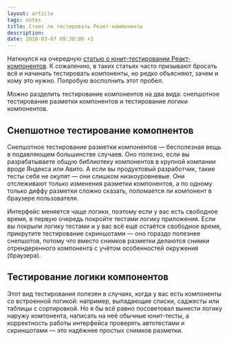 ```yaml
---
layout: article
tags: notes
title: Стоит ли тестировать Реакт-компоненты
description:
date: 2018-03-07 09:30:00 +3
---
```

Наткнулся на очередную [статью о юнит-тестировании Реакт-компонентов](https://medium.com/devschacht/berry-de-witte-unit-testing-your-react-application-with-jest-and-enzyme-6ef3658fdc93). К сожалению, в таких статьях часто призывают бросать всё и начинать тестировать компоненты, но редко объясняют, зачем и кому это нужно. Попробую восполнить этот пробел.

Можно разделить тестирование компонентов на два вида: снепшотное тестирование разметки компонентов и тестирование логики компонентов.

## Снепшотное тестирование комопнентов

Снепшотное тестирование разметки компонентов — бесполезная вещь в подавляющем большинстве случаев. Оно полезно, если вы разрабатываете общую библиотеку компонентов в крупной компании вроде Яндекса или Авито. А если вы продуктовый разработчик, такие тесты себя не окупят — они слишком низкоуровневые. Они отслеживают только изменения разметки компонентов, а по одному только диффу разметки сложно сказать, поломается ли компонент в браузере пользователя.

Интерфейс меняется чаще логики, поэтому если у вас есть свободное время, в первую очередь покройте тестами логику приложения. Если вы покрыли логику тестами и у вас всё ещё остаётся свободное время, прикрутите тестирование скриншотами — оно гораздо полезнее снепшотов, потому что вместо снимков разметки делаются снимки отрендеренного компонента с учётом особенностей окружения (браузера).

## Тестирование логики компонентов

Этот вид тестирования полезен в случаях, когда у вас есть компоненты со встроенной логикой: например, выпадающие списки, саджесты или таблицы с сортировкой. Но я бы всё равно посоветовал вынести логику наружу компонента, написать на неё обычные юнит-тесты, а корректность работы интерфейса проверять автотестами и скриншотами — это надёжнее простых снимков разметки.
